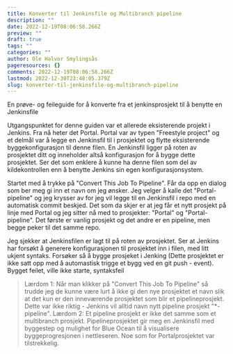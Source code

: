 ```yaml
---
title: Konverter til Jenkinsfile og Multibranch pipeline
description: ""
date: 2022-12-19T08:06:58.266Z
preview: ""
draft: true
tags: ""
categories: ""
author: Ole Halvor Smylingsås
pageresources: {}
comments: 2022-12-19T08:06:58.266Z
lastmod: 2022-12-30T23:48:05.379Z
slug: konverter-til-jenkinsfile-og-multibranch-pipeline
---
```


En prøve- og feileguide for å konverte fra et jenkinsprosjekt til å benytte en Jenkinsfile
<!--more-->

Utgangspunktet for denne guiden var et allerede eksisterende projekt i Jenkins. Fra nå heter det Portal. Portal var av typen "Freestyle project" og et delmål var å legge en Jenkinsfil til i prosjektet og flytte eksisterende byggekonfigurasjon til denne filen. En Jenkinsfil ligger på roten av prosjektet ditt og inneholder altså konfigurasjon for å bygge dette prosjektet. Ser det som enklere å kunne ha denne filen som del av kildekontrollen enn å benytte Jenkins sin egen konfigurasjonsystem.

Startet med å trykke på "Convert This Job To Pipeline". Får da opp en dialog som ber meg gi inn et navn om jeg ønsker. Jeg velger å kalle det "Portal-pipeline" og jeg krysser av for jeg vil legge til en Jenkinsfil i repo med en automatisk commit beskjed. Det som da skjer er at jeg får et nytt prosjekt på linje med Portal og jeg sitter nå med to prosjekter: "Portal" og "Portal-pipeline". Det første er vanlig prosjekt og det andre er en pipeline, men begge peker til det samme repo.

Jeg sjekker at Jenkinsfilen er lagt til på roten av prosjektet. Ser at Jenkins har forsøkt å generere konfigurasjonen til prosjektet inn i filen, med litt ukjent syntaks. Forsøker så å bygge prosjeket i Jenking (Dette prosjektet er ikke satt opp med å automastisk trigge et bygg ved en git push - event). Bygget feilet, ville ikke starte, syntaksfeil

> Lærdom 1: Når man klikker på "Convert This Job To Pipeline" så trudde jeg de kunne være lurt å ikke gi den nye prosjektet et navn slik at det kun er den inneværende prosjektet som blir et pipelineprosjekt. Dette var ikke riktig - Jenkins vil alltid navn nytt pipeline prosjekt "*-pipeline". 
> Lærdom 2: Et pipeline prosjekt er ikke det samme som et multibranch prosjekt. Pipelineprosjektet gir meg en Jenkinsfil med byggestep og mulighet for Blue Ocean til å visualisere byggeprogresjonen i nettleseren. Noe som for Portalprosjektet var tilstrekkelig.



